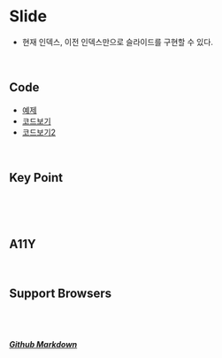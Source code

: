 # Slide
* 현재 인덱스, 이전 인덱스만으로 슬라이드를 구현할 수 있다.

<br>

## Code
* [예제](https://vlueviolet.github.io/study/exam/exam9/index2.html)
* [코드보기](https://github.com/vlueviolet/study/blob/gh-pages/exam/exam9/js/study2.js)
* [코드보기2](https://github.com/vlueviolet/study/blob/gh-pages/exam/exam9/index_final2.html)
<br>

## Key Point

   

<br>

## A11Y

<br>


## Support Browsers




<br><br>
##### [Github Markdown](https://guides.github.com/features/mastering-markdown/)
